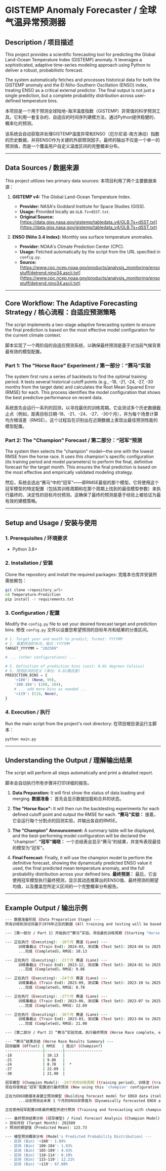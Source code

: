 # GISTEMP Anomaly Forecaster / 全球气温异常预测器

## Description / 项目描述

This project provides a scientific forecasting tool for predicting the Global Land-Ocean Temperature Index (GISTEMP) anomaly. It leverages a sophisticated, adaptive time-series modeling approach using Python to deliver a robust, probabilistic forecast.

The system automatically fetches and processes historical data for both the GISTEMP anomaly and the El Niño-Southern Oscillation (ENSO) index, treating ENSO as a critical external predictor. The final output is not just a single prediction, but a complete probability distribution across user-defined temperature bins.

本项目是一个用于预测全球陆地-海洋温度指数（GISTEMP）异常值的科学预测工具。它利用一套复杂的、自适应的时间序列建模方法，通过Python提供稳健的、概率化的预测。

该系统会自动获取并处理GISTEMP温度异常和ENSO（厄尔尼诺-南方涛动）指数的历史数据，并将ENSO作为关键的外部预测因子。最终的输出不仅是一个单一的预测值，而是一个覆盖用户自定义温度区间的完整概率分布。

---

## Data Sources / 数据来源

This project utilizes two primary data sources:
本项目利用了两个主要数据来源：

1.  **GISTEMP v4:** The Global Land-Ocean Temperature Index.
    - **Provider:** NASA's Goddard Institute for Space Studies (GISS).
    - **Usage:** Provided locally as `GLB.Ts+dSST.txt`.
    - **Original Source:** [https://data.giss.nasa.gov/gistemp/tabledata_v4/GLB.Ts+dSST.txt](https://data.giss.nasa.gov/gistemp/tabledata_v4/GLB.Ts+dSST.txt)

2.  **ENSO (Niño 3.4 Index):** Monthly sea surface temperature anomalies.
    - **Provider:** NOAA's Climate Prediction Center (CPC).
    - **Usage:** Fetched automatically by the script from the URL specified in `config.py`.
    - **Source:** [https://www.cpc.ncep.noaa.gov/products/analysis_monitoring/ensostuff/detrend.nino34.ascii.txt](https://www.cpc.ncep.noaa.gov/products/analysis_monitoring/ensostuff/detrend.nino34.ascii.txt)

---

## Core Workflow: The Adaptive Forecasting Strategy / 核心流程：自适应预测策略

The script implements a two-stage adaptive forecasting system to ensure the final prediction is based on the most effective model configuration for the current climate context.

脚本实现了一个两阶段的自适应预测系统，以确保最终预测是基于对当前气候背景最有效的模型配置。

### Part 1: The "Horse Race" Experiment / 第一部分：“赛马”实验

The system first runs a series of backtests to find the optimal training period. It tests several historical cutoff points (e.g., -18, -21, -24, -27, -30 months from the target date) and calculates the Root Mean Squared Error (RMSE) for each. This process identifies the model configuration that shows the best predictive performance on recent data.

系统首先会运行一系列的回测，以寻找最优的训练周期。它会测试多个历史数据截止点（例如，距离目标日期-18、-21、-24、-27、-30个月），并为每个场景计算均方根误差（RMSE）。这个过程旨在识别出在近期数据上表现出最佳预测性能的模型配置。

### Part 2: The "Champion" Forecast / 第二部分：“冠军”预测

The system then selects the "champion" model—the one with the lowest RMSE from the horse race. It uses this champion's specific configuration (its training period and model parameters) to perform the final, definitive forecast for the target month. This ensures the final prediction is based on the most effective and empirically validated modeling strategy.

然后，系统会选出“赛马”中的“冠军”——即RMSE最低的那个模型。它将使用这个冠军模型的特定配置（包括其训练周期和在那个周期上找到的最佳模型参数）来执行最终的、决定性的目标月份预测。这确保了最终的预测是基于经验上被验证为最有效的建模策略。

---

## Setup and Usage / 安装与使用

### 1. Prerequisites / 环境要求
- Python 3.8+

### 2. Installation / 安装
Clone the repository and install the required packages:
克隆本仓库并安装所需依赖包：
```bash
git clone <repository_url>
cd Temperature-Prediction
pip install -r requirements.txt
```

### 3. Configuration / 配置
Modify the `config.py` file to set your desired forecast target and prediction bins.
修改 `config.py` 文件以设置您希望预测的目标年月和结果的分类区间。
```python
# 1. Target year and month to predict, format: YYYYMM
# 1. 需要预测的年月，格式：YYYYMM
TARGET_YYYYMM = "202509"

# ... (other configurations) ...

# 5. Definition of prediction bins (unit: 0.01 degrees Celsius)
# 5. 预测区间的定义 (单位: 0.01摄氏度)
PREDICTION_BINS = {
    '<100': (None, 99),
    '100-104': (100, 104),
    # ... add more bins as needed ...
    '>119': (119, None),
}
```

### 4. Execution / 执行
Run the main script from the project's root directory:
在项目根目录运行主脚本：
```bash
python main.py
```

---

## Understanding the Output / 理解输出结果

The script will perform all steps automatically and print a detailed report.

脚本会自动执行所有步骤并打印详细的报告。

1.  **Data Preparation:** It will first show the status of data loading and merging.
    **数据准备：** 首先会显示数据加载和合并的状态。

2.  **The "Horse Race":** It will then run the backtesting experiments for each defined cutoff point and output the RMSE for each.
    **“赛马”实验：** 接着，它会运行每个分割点的回测实验，并输出各自的RMSE。

3.  **The "Champion" Announcement:** A summary table will be displayed, and the best-performing model configuration will be declared the "champion".
    **“冠军”揭晓：** 一个总结表会显示“赛马”的结果，并宣布表现最佳的模型为“冠军”。

4.  **Final Forecast:** Finally, it will use the champion model to perform the definitive forecast, showing the dynamically predicted ENSO value it used, the final predicted mean temperature anomaly, and the full probability distribution across your defined bins.
    **最终预测：** 最后，它会使用冠军模型执行最终预测，显示其动态推算出的ENSO值、最终预测的期望均值，以及覆盖您所定义区间的一个完整概率分布报告。

---

## Example Output / 输出示例

```bash
--- 数据准备阶段 (Data Preparation Stage) ---
所有训练和测试将基于1970年之后的数据 (All training and testing will be based on data since 1970). 范围 (Range): 1970-01 to 2025-08

--- [第一部分 / Part 1] 开始执行“赛马”实验，寻找最优训练周期 (Starting "Horse Race" to find the optimal training period) ---

--- 正在执行 (Executing): -18个月 赛道 (Lane) ---
      训练集截止 (Train End): 2024-03, 测试集 (Test Set): 2024-04 to 2025-08
      ...完成 (Completed)。RMSE: 10.13

--- 正在执行 (Executing): -21个月 赛道 (Lane) ---
      训练集截止 (Train End): 2023-12, 测试集 (Test Set): 2024-01 to 2025-08
      ...完成 (Completed)。RMSE: 9.86

--- 正在执行 (Executing): -24个月 赛道 (Lane) ---
      训练集截止 (Train End): 2023-09, 测试集 (Test Set): 2023-10 to 2025-08
      ...完成 (Completed)。RMSE: 8.78

--- 正在执行 (Executing): -27个月 赛道 (Lane) ---
      训练集截止 (Train End): 2023-06, 测试集 (Test Set): 2023-07 to 2025-08
      ...完成 (Completed)。RMSE: 22.09

--- 正在执行 (Executing): -30个月 赛道 (Lane) ---
      训练集截止 (Train End): 2023-03, 测试集 (Test Set): 2023-04 to 2025-08
      ...完成 (Completed)。RMSE: 21.90

--- [第二部分 / Part 2] “赛马”实验完成，执行最终预测 (Horse Race complete, executing final forecast) ---

--- “赛马”结果总结 (Horse Race Results Summary) ---
回测偏移 (Offset) | RMSE   | 胜出? (Champion?)
-----------------|--------|-----------------
-18              | 10.13  |
-21              | 9.86   |
-24              | 8.78   |  * 
-27              | 22.09  |
-30              | 21.90  |

冠军模型 (Champion Model): -24个月的训练周期 (training period), 训练至 (trained until) 2023-09).
现在将使用此‘冠军’配置进行最终预测 (Now using this 'champion' configuration for the final forecast)...

正在为ENSO数据本身建立预测模型 (Building forecast model for ENSO data itself)...
      ...动态预测出未来 1 个月的ENSO异常值为 (Dynamically forecasted ENSO anomaly for the next 1 month(s) is): -0.37

正在使用冠军配置训练最终模型并进行预测 (Training and forecasting with champion configuration)...

--- 最终预测结果分析 (冠军模型) / Final Forecast Analysis (Champion Model) ---
> 目标月份 (Target Month): 202509
> 预测的期望值 (Predicted Mean): 123.73

--- 模型预测概率分布 (Model's Predicted Probability Distribution) ---
  - 区间 (Bin) '<100': 1.04%
  - 区间 (Bin) '100-104': 1.93%
  - 区间 (Bin) '105-109': 4.43%
  - 区间 (Bin) '110-114': 8.19%
  - 区间 (Bin) '115-119': 12.21%
  - 区间 (Bin) '>119': 67.08%
```
